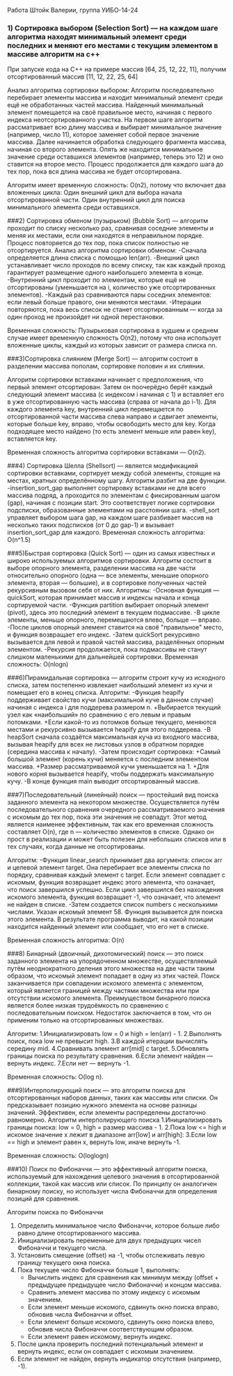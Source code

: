 Работа Штойк Валерии, группа УИБО-14-24

### 1) Сортировка выбором (Selection Sort) — на каждом шаге алгоритма находят минимальный элемент среди последних и меняют его местами с текущим элементом в массиве алгоритм на с++
При запуске кода на C++ на примере массив [64, 25, 12, 22, 11], получим отсортированный массив [11, 12, 22, 25, 64] 

Анализ алгоритма сортировки выбором:
Алгоритм последовательно перебирает элементы массива и находит минимальный элемент среди ещё не обработанных частей массива. Найденный минимальный элемент помещается на своё правильное место, начиная с первого индекса неотсортированного участка.
На первом шаге алгоритм рассматривает всю длину массива и выбирает минимальное значение (например, число 11), которое заменяет собой первое значение массива.
Далее начинается обработка следующего фрагмента массива, начиная со второго элемента. Опять же находится минимальное значение среди оставшихся элементов (например, теперь это 12) и оно ставится на второе место.
Процесс продолжается для каждого шага до тех пор, пока вся длина массива не будет отсортирована.

Алгоритм имеет временную сложность: O(n2), потому что включает два вложенных цикла:
Один внешний цикл для выбора начала отсортированной части.
Один внутренний цикл для поиска минимального элемента среди оставшихся.


###2) Сортировка обменом (пузырьком) (Bubble Sort) — алгоритм проходит по списку несколько раз, сравнивая соседние элементы и меняя их местами, если они находятся в неправильном порядке. Процесс повторяется до тех
пор, пока список полностью не отсортируется.
Анализ алгоритма сортировки обменом:
-Сначала определяется длина списка с помощью len(arr).
-Внешний цикл устанавливает число проходов по всему списку, так как каждый проход гарантирует размещение одного наибольшего элемента в конце.
-Внутренний цикл проходит по элементам, которые ещё не отсортированы (уменьшается на i, количество уже отсортированных элементов).
-Каждый раз сравниваются пары соседних элементов: если левый больше правого, они меняются местами.
-Итерации повторяются, пока весь список не станет отсортированным — когда за один проход не произойдет ни одной перестановки.

Временная сложность: Пузырьковая сортировка в худшем и среднем случае имеет временную сложность O(n2), потому что она использует вложенные циклы, каждый из которых зависит от размера списка nn.

###3)Сортировка слиянием (Merge Sort) — алгоритм состоит в разделении массива пополам, сортировке половин и их слиянии.

Алгоритм сортировки вставками начинает с предположения, что первый элемент отсортирован. Затем он поочерёдно берёт каждый следующий элемент массива (с индексом i начиная с 1) и вставляет его в уже отсортированную часть массива (справа от начала до i-1).
Для каждого элемента key, внутренний цикл перемещается по отсортированной части массива слева направо и сдвигает элементы, которые больше key, вправо, чтобы освободить место для key. Когда подходящее место найдено (то есть элемент меньше или равен key), вставляется key.

Временная сложность алгоритма сортировки вставками — O(n2).


###4) Сортировка Шелла (Shellsort) — является модификацией сортировки вставками, сортирует между собой элементы, стоящие на местах, кратных определённому шагу.
Алгоритм разбит на две функции.
-insertion_sort_gap выполняет сортировку вставками не для всего массива подряд, а проходится по элементам с фиксированным шагом (gap), начиная с позиции start. Это соответствует логике сортировки подсписки, образованные элементами на расстоянии шага.
-shell_sort управляет выбором шага gap, на каждом шаге разбивает массив на несколько таких подсписков (от 0 до gap-1) и вызывает insertion_sort_gap для каждого.
Временная сложность алгоритма: O(n^1.5)

###5)Быстрая сортировка (Quick Sort) — один из самых известных и широко используемых алгоритмов сортировки. Алгоритм состоит в выборе опорного элемента, разделении массива на две части относительно опорного (одна — все элементы, меньшие опорного элемента, вторая — большие), и в сортировке полученных частей рекурсивным вызовом себя от них.
Алгоритмы:
-Основная функция — quickSort, которая принимает массив и индексы начала и конца сортируемой части.
-Функция partition выбирает опорный элемент (pivot), здесь это последний элемент в текущем подмассиве.
-В цикле элементы, меньше опорного, перемещаются влево, больше — вправо.
-После циклов опорный элемент ставится на своё "правильное" место, и функция возвращает его индекс.
-Затем quickSort рекурсивно вызывается для левой и правой частей массива, разделённых опорным элементом.
-Рекурсия продолжается, пока подмассивы не станут слишком маленькими для дальнейшей сортировки.
Временная сложность: O(nlogn)

###6)Пирамидальная сортировка — алгоритм строит кучу из исходного списка, затем постепенно
извлекает наибольший элемент из кучи и помещает его в конец списка.
Алгоритм:
-Функция heapify поддерживает свойство кучи (максимальной куче в данном случае) начиная с индекса i для поддерева размером n.
+Выбирается текущий узел как «наибольший» по сравнению с его левым и правым потомками.
+Если какой-то из потомков больше текущего, меняются местами и рекурсивно вызывается heapify для этого поддерева.
-В heapSort сначала создаётся максимальная куча из входного массива, вызывая heapify для всех не листовых узлов в обратном порядке (середина массива к началу).
-Затем происходит сортировка:
+Самый большой элемент (корень кучи) меняется с последним элементом массива.
+Размер рассматриваемой кучи уменьшается на 1.
+Для нового корня вызывается heapify, чтобы поддержать максимальную кучу.
-В конце функция main выводит отсортированный массив.

###7)Последовательный (линейный) поиск — простейший вид поиска заданного элемента на некотором множестве. Осуществляется путём последовательного сравнения очередного рассматриваемого значения с искомым до тех пор, пока эти значения не совпадут. Этот метод является наименее эффективным, так как его временная сложность составляет O(n), где n — количество элементов в списке. Однако он прост в реализации и может быть полезен для небольших списков или в тех случаях, когда данные не отсортированы.

Алгоритм:
-Функция linear_search принимает два аргумента: список arr и целевой элемент target. Она перебирает все элементы списка по порядку, сравнивая каждый элемент с target. Если элемент совпадает с искомым, функция возвращает индекс этого элемента, что означает, что поиск завершился успешно. Если цикл завершился без нахождения искомого элемента, функция возвращает -1, что означает, что элемент не найден в списке.
-Затем создается список numbers с несколькими числами. Указан искомый элемент 58. Функция вызывается для поиска этого элемента. В результате программа выводит, на какой позиции находится найденный элемент или сообщает, что его нет в списке.

Временная сложность алгоритма: O(n)

###8) Бинарный (двоичный, дихотомический) поиск — это поиск заданного элемента на упорядоченном множестве, осуществляемый путём неоднократного деления этого множества на две части таким образом, что искомый элемент попадает в одну из этих частей. Поиск
заканчивается при совпадении искомого элемента с элементом, который является границей между частями множества или при отсутствии искомого элемента. Преимуществом бинарного поиска является более низкая трудоёмкость по сравнению с последовательным поиском.
Недостаток заключается в том, что он применим только на отсортированных множествах.

Алгоритм:
1.Инициализировать low = 0 и high = len(arr) - 1.
2.Выполнять поиск, пока low не превысит high.
3.В каждой итерации вычислять середину mid.
4.Сравнивать элемент arr[mid] с target.
5.Обновлять границы поиска по результату сравнения.
6.Если элемент найден — вернуть индекс.
7.Если нет — вернуть -1.

Временная сложность: O(log n).

###9)Интерполирующий поиск — это алгоритм поиска для отсортированных наборов данных, таких как массивы или списки. Он предсказывает позицию нужного элемента на основе разницы значений. Эффективен, если элементы распределены достаточно равномерно.
Алгоритм интерполирующего поиска
1.Инициализировать границы поиска: low = 0, high = размер массива - 1.
2.Пока low <= high и искомое значение x лежит в диапазоне arr[low] и arr[high]:
3.Если low == high и элемент равен x, вернуть low, иначе вернуть -1.

Временная сложность: O(log⁡log⁡n)

###10) Поиск по Фибоначчи — это эффективный алгоритм поиска, используемый для нахождения
целевого значения в отсортированной коллекции, такой как массив или список. По принципу
он аналогичен бинарному поиску, но использует числа Фибоначчи для определения позиций
для сравнения.

Алгоритм поиска по Фибоначчи

1. Определить минимальное число Фибоначчи, которое больше либо равно длине отсортированного массива.
2. Инициализировать переменные для двух предыдущих чисел Фибоначчи и текущего числа.
3. Установить смещение (offset) на -1, чтобы отслеживать левую границу текущего окна поиска.
4. Пока текущее число Фибоначчи больше 1, выполнять:
   - Вычислить индекс для сравнения как минимум между (offset + предыдущее предыдущее число Фибоначчи) и концом массива.
   - Сравнить элемент массива по этому индексу с искомым значением.
   - Если элемент меньше искомого, сдвинуть окно поиска вправо, обновив числа Фибоначчи и offset.
   - Если элемент больше искомого, сдвинуть окно поиска влево, обновив числа Фибоначчи соответствующим образом.
   - Если элемент равен искомому, вернуть индекс.
5. После цикла проверить последний потенциальный элемент и вернуть индекс, если он совпадает с искомым значением.
6. Если элемент не найден, вернуть индикатор отсутствия (например, -1).
